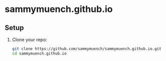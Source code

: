 # sammymuench.github.io

## Setup

1. Clone your repo:
   ```bash
   git clone https://github.com/sammymuench/sammymuench.github.io.git
   cd sammymuench.github.io